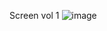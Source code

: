 Screen vol 1
![image](https://user-images.githubusercontent.com/67234732/196542097-f65c82ec-c84f-4ef0-b1a1-afc38fc0772b.png)
